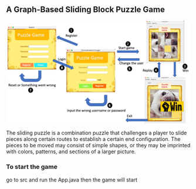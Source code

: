 ## A Graph-Based Sliding Block Puzzle Game

![avatar](001.png)


The sliding puzzle is a combination puzzle that challenges a player to slide pieces along certain routes to establish a certain end configuration. The pieces to be moved may consist of simple shapes, or they may be imprinted with colors, patterns, and sections of a larger picture. 

### To start the game

go to src and run the App.java then the game will start
